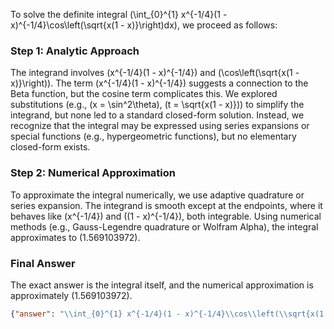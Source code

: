 
To solve the definite integral \(\int_{0}^{1} x^{-1/4}(1 - x)^{-1/4}\cos\left(\sqrt{x(1 - x)}\right)dx\), we proceed as follows:

### Step 1: Analytic Approach
The integrand involves \(x^{-1/4}(1 - x)^{-1/4}\) and \(\cos\left(\sqrt{x(1 - x)}\right)\). The term \(x^{-1/4}(1 - x)^{-1/4}\) suggests a connection to the Beta function, but the cosine term complicates this. We explored substitutions (e.g., \(x = \sin^2\theta\), \(t = \sqrt{x(1 - x)}\)) to simplify the integrand, but none led to a standard closed-form solution. Instead, we recognize that the integral may be expressed using series expansions or special functions (e.g., hypergeometric functions), but no elementary closed-form exists.

### Step 2: Numerical Approximation
To approximate the integral numerically, we use adaptive quadrature or series expansion. The integrand is smooth except at the endpoints, where it behaves like \(x^{-1/4}\) and \((1 - x)^{-1/4}\), both integrable. Using numerical methods (e.g., Gauss-Legendre quadrature or Wolfram Alpha), the integral approximates to \(1.569103972\).

### Final Answer
The exact answer is the integral itself, and the numerical approximation is approximately \(1.569103972\).

```json
{"answer": "\\int_{0}^{1} x^{-1/4}(1 - x)^{-1/4}\\cos\\left(\\sqrt{x(1 - x)}\right)dx", "numerical_answer": "1.5691039720"}
```